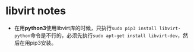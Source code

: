 # libvirt notes
* 在用**python3**使用libvirt库的时候，只执行`sudo pip3 install libvirt-python`命令是不行的，必须先执行`sudo apt-get install libvirt-dev`，然后在用pip3安装。